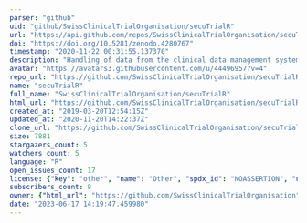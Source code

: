 ```yaml
---
parser: "github"
uid: "github/SwissClinicalTrialOrganisation/secuTrialR"
url: "https://api.github.com/repos/SwissClinicalTrialOrganisation/secuTrialR"
doi: "https://doi.org/10.5281/zenodo.4280767"
timestamp: "2020-11-22 00:31:55.137370"
description: "Handling of data from the clinical data management system secuTrial"
avatar: "https://avatars3.githubusercontent.com/u/44496957?v=4"
repo_url: "https://github.com/SwissClinicalTrialOrganisation/secuTrialR"
name: "secuTrialR"
full_name: "SwissClinicalTrialOrganisation/secuTrialR"
html_url: "https://github.com/SwissClinicalTrialOrganisation/secuTrialR"
created_at: "2019-03-20T12:54:15Z"
updated_at: "2020-11-20T14:22:37Z"
clone_url: "https://github.com/SwissClinicalTrialOrganisation/secuTrialR.git"
size: 7881
stargazers_count: 5
watchers_count: 5
language: "R"
open_issues_count: 17
license: {"key": "other", "name": "Other", "spdx_id": "NOASSERTION", "url": null, "node_id": "MDc6TGljZW5zZTA="}
subscribers_count: 8
owner: {"html_url": "https://github.com/SwissClinicalTrialOrganisation", "avatar_url": "https://avatars3.githubusercontent.com/u/44496957?v=4", "login": "SwissClinicalTrialOrganisation", "type": "Organization"}
date: "2023-06-17 14:19:47.459980"
---
```

